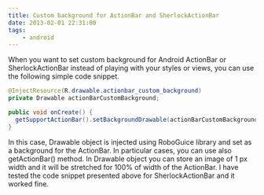 ```yaml
---
title: Custom background for ActionBar and SherlockActionBar
date: 2013-02-01 22:31:00
tags: 
    - android
---
```


When you want to set custom background for Android ActionBar or SherlockActionBar instead of playing with your styles or views, you can use the following simple code snippet.

```java
@InjectResource(R.drawable.actionbar_custom_background)
private Drawable actionBarCustomBackground;

public void onCreate() {
  getSupportActionBar().setBackgroundDrawable(actionBarCustomBackground);
}
```

In this case, Drawable object is injected using RoboGuice library and set as a background for the ActionBar. In particular cases, you can use also getActionBar() method.
In Drawable object you can store an image of 1 px width and it will be stretched for 100% of width of the ActionBar.
I have tested the code snippet presented above for SherlockActionBar and it worked fine.
